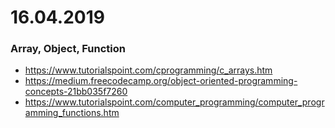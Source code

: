 # 16.04.2019

 ### Array, Object, Function
 
 - https://www.tutorialspoint.com/cprogramming/c_arrays.htm
 - https://medium.freecodecamp.org/object-oriented-programming-concepts-21bb035f7260
 - https://www.tutorialspoint.com/computer_programming/computer_programming_functions.htm
